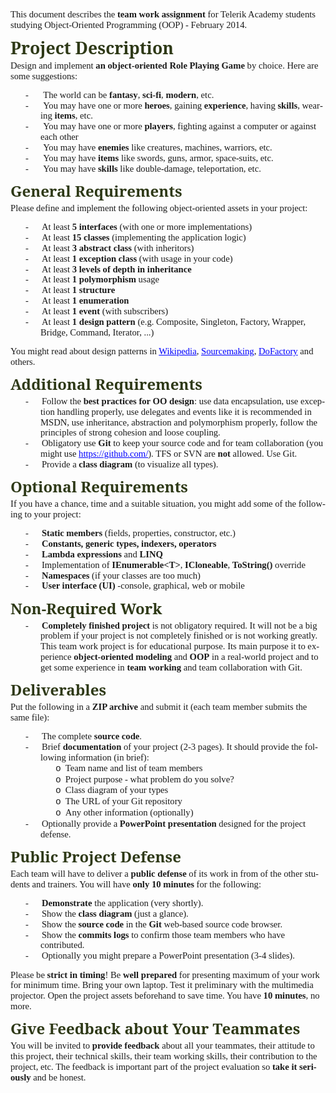 <head>
<meta http-equiv=Content-Type content="text/html; charset=windows-1251">
<meta name=ProgId content=Word.Document>
<meta name=Generator content="Microsoft Word 12">
<meta name=Originator content="Microsoft Word 12">
<link rel=File-List
href="OOP-Teamwork-Assignment-February-2014_files/filelist.xml">
<link rel=Edit-Time-Data
href="OOP-Teamwork-Assignment-February-2014_files/editdata.mso">
<!--[if !mso]>
<style>
v\:* {behavior:url(#default#VML);}
o\:* {behavior:url(#default#VML);}
w\:* {behavior:url(#default#VML);}
.shape {behavior:url(#default#VML);}
</style>
<![endif]-->
<title>OOP Team Work Project Assigment</title>
<!--[if gte mso 9]><xml>
 <o:DocumentProperties>
  <o:Author>Telerik Software Academy</o:Author>
  <o:Keywords>oop, object-oriented programming, object-oriented design, team work, project, assigment</o:Keywords>
  <o:Description>http://academy.telerik.com</o:Description>
  <o:LastAuthor>JR</o:LastAuthor>
  <o:Revision>2</o:Revision>
  <o:TotalTime>24</o:TotalTime>
  <o:LastPrinted>2013-01-16T08:38:00Z</o:LastPrinted>
  <o:Created>2014-02-05T09:56:00Z</o:Created>
  <o:LastSaved>2014-02-05T09:56:00Z</o:LastSaved>
  <o:Pages>2</o:Pages>
  <o:Words>650</o:Words>
  <o:Characters>3711</o:Characters>
  <o:Lines>30</o:Lines>
  <o:Paragraphs>8</o:Paragraphs>
  <o:CharactersWithSpaces>4353</o:CharactersWithSpaces>
  <o:Version>12.00</o:Version>
 </o:DocumentProperties>
 <o:OfficeDocumentSettings>
  <o:RelyOnVML/>
  <o:AllowPNG/>
 </o:OfficeDocumentSettings>
</xml><![endif]-->
<link rel=dataStoreItem
href="OOP-Teamwork-Assignment-February-2014_files/item0001.xml"
target="OOP-Teamwork-Assignment-February-2014_files/props0002.xml">
<link rel=themeData
href="OOP-Teamwork-Assignment-February-2014_files/themedata.thmx">
<link rel=colorSchemeMapping
href="OOP-Teamwork-Assignment-February-2014_files/colorschememapping.xml">
<!--[if gte mso 9]><xml>
 <w:WordDocument>
  <w:TrackMoves>false</w:TrackMoves>
  <w:TrackFormatting/>
  <w:HyphenationZone>21</w:HyphenationZone>
  <w:PunctuationKerning/>
  <w:ValidateAgainstSchemas/>
  <w:SaveIfXMLInvalid>false</w:SaveIfXMLInvalid>
  <w:IgnoreMixedContent>false</w:IgnoreMixedContent>
  <w:AlwaysShowPlaceholderText>false</w:AlwaysShowPlaceholderText>
  <w:DoNotPromoteQF/>
  <w:LidThemeOther>EN-US</w:LidThemeOther>
  <w:LidThemeAsian>X-NONE</w:LidThemeAsian>
  <w:LidThemeComplexScript>X-NONE</w:LidThemeComplexScript>
  <w:Compatibility>
   <w:BreakWrappedTables/>
   <w:SnapToGridInCell/>
   <w:WrapTextWithPunct/>
   <w:UseAsianBreakRules/>
   <w:DontGrowAutofit/>
   <w:SplitPgBreakAndParaMark/>
   <w:DontVertAlignCellWithSp/>
   <w:DontBreakConstrainedForcedTables/>
   <w:DontVertAlignInTxbx/>
   <w:Word11KerningPairs/>
   <w:CachedColBalance/>
  </w:Compatibility>
  <m:mathPr>
   <m:mathFont m:val="Cambria Math"/>
   <m:brkBin m:val="before"/>
   <m:brkBinSub m:val="&#45;-"/>
   <m:smallFrac m:val="off"/>
   <m:dispDef/>
   <m:lMargin m:val="0"/>
   <m:rMargin m:val="0"/>
   <m:defJc m:val="centerGroup"/>
   <m:wrapIndent m:val="1440"/>
   <m:intLim m:val="subSup"/>
   <m:naryLim m:val="undOvr"/>
  </m:mathPr></w:WordDocument>
</xml><![endif]--><!--[if gte mso 9]><xml>
 <w:LatentStyles DefLockedState="false" DefUnhideWhenUsed="true"
  DefSemiHidden="true" DefQFormat="false" DefPriority="99"
  LatentStyleCount="267">
  <w:LsdException Locked="false" Priority="0" SemiHidden="false"
   UnhideWhenUsed="false" QFormat="true" Name="Normal"/>
  <w:LsdException Locked="false" Priority="9" SemiHidden="false"
   UnhideWhenUsed="false" QFormat="true" Name="heading 1"/>
  <w:LsdException Locked="false" Priority="9" QFormat="true" Name="heading 2"/>
  <w:LsdException Locked="false" Priority="9" QFormat="true" Name="heading 3"/>
  <w:LsdException Locked="false" Priority="9" QFormat="true" Name="heading 4"/>
  <w:LsdException Locked="false" Priority="9" QFormat="true" Name="heading 5"/>
  <w:LsdException Locked="false" Priority="9" QFormat="true" Name="heading 6"/>
  <w:LsdException Locked="false" Priority="9" QFormat="true" Name="heading 7"/>
  <w:LsdException Locked="false" Priority="9" QFormat="true" Name="heading 8"/>
  <w:LsdException Locked="false" Priority="9" QFormat="true" Name="heading 9"/>
  <w:LsdException Locked="false" Priority="39" Name="toc 1"/>
  <w:LsdException Locked="false" Priority="39" Name="toc 2"/>
  <w:LsdException Locked="false" Priority="39" Name="toc 3"/>
  <w:LsdException Locked="false" Priority="39" Name="toc 4"/>
  <w:LsdException Locked="false" Priority="39" Name="toc 5"/>
  <w:LsdException Locked="false" Priority="39" Name="toc 6"/>
  <w:LsdException Locked="false" Priority="39" Name="toc 7"/>
  <w:LsdException Locked="false" Priority="39" Name="toc 8"/>
  <w:LsdException Locked="false" Priority="39" Name="toc 9"/>
  <w:LsdException Locked="false" Priority="35" QFormat="true" Name="caption"/>
  <w:LsdException Locked="false" Priority="10" SemiHidden="false"
   UnhideWhenUsed="false" Name="Title"/>
  <w:LsdException Locked="false" Priority="1" Name="Default Paragraph Font"/>
  <w:LsdException Locked="false" Priority="11" SemiHidden="false"
   UnhideWhenUsed="false" Name="Subtitle"/>
  <w:LsdException Locked="false" Priority="22" SemiHidden="false"
   UnhideWhenUsed="false" QFormat="true" Name="Strong"/>
  <w:LsdException Locked="false" Priority="20" SemiHidden="false"
   UnhideWhenUsed="false" Name="Emphasis"/>
  <w:LsdException Locked="false" Priority="59" SemiHidden="false"
   UnhideWhenUsed="false" Name="Table Grid"/>
  <w:LsdException Locked="false" UnhideWhenUsed="false" Name="Placeholder Text"/>
  <w:LsdException Locked="false" Priority="1" SemiHidden="false"
   UnhideWhenUsed="false" Name="No Spacing"/>
  <w:LsdException Locked="false" Priority="60" SemiHidden="false"
   UnhideWhenUsed="false" Name="Light Shading"/>
  <w:LsdException Locked="false" Priority="61" SemiHidden="false"
   UnhideWhenUsed="false" Name="Light List"/>
  <w:LsdException Locked="false" Priority="62" SemiHidden="false"
   UnhideWhenUsed="false" Name="Light Grid"/>
  <w:LsdException Locked="false" Priority="63" SemiHidden="false"
   UnhideWhenUsed="false" Name="Medium Shading 1"/>
  <w:LsdException Locked="false" Priority="64" SemiHidden="false"
   UnhideWhenUsed="false" Name="Medium Shading 2"/>
  <w:LsdException Locked="false" Priority="65" SemiHidden="false"
   UnhideWhenUsed="false" Name="Medium List 1"/>
  <w:LsdException Locked="false" Priority="66" SemiHidden="false"
   UnhideWhenUsed="false" Name="Medium List 2"/>
  <w:LsdException Locked="false" Priority="67" SemiHidden="false"
   UnhideWhenUsed="false" Name="Medium Grid 1"/>
  <w:LsdException Locked="false" Priority="68" SemiHidden="false"
   UnhideWhenUsed="false" Name="Medium Grid 2"/>
  <w:LsdException Locked="false" Priority="69" SemiHidden="false"
   UnhideWhenUsed="false" Name="Medium Grid 3"/>
  <w:LsdException Locked="false" Priority="70" SemiHidden="false"
   UnhideWhenUsed="false" Name="Dark List"/>
  <w:LsdException Locked="false" Priority="71" SemiHidden="false"
   UnhideWhenUsed="false" Name="Colorful Shading"/>
  <w:LsdException Locked="false" Priority="72" SemiHidden="false"
   UnhideWhenUsed="false" Name="Colorful List"/>
  <w:LsdException Locked="false" Priority="73" SemiHidden="false"
   UnhideWhenUsed="false" Name="Colorful Grid"/>
  <w:LsdException Locked="false" Priority="60" SemiHidden="false"
   UnhideWhenUsed="false" Name="Light Shading Accent 1"/>
  <w:LsdException Locked="false" Priority="61" SemiHidden="false"
   UnhideWhenUsed="false" Name="Light List Accent 1"/>
  <w:LsdException Locked="false" Priority="62" SemiHidden="false"
   UnhideWhenUsed="false" Name="Light Grid Accent 1"/>
  <w:LsdException Locked="false" Priority="63" SemiHidden="false"
   UnhideWhenUsed="false" Name="Medium Shading 1 Accent 1"/>
  <w:LsdException Locked="false" Priority="64" SemiHidden="false"
   UnhideWhenUsed="false" Name="Medium Shading 2 Accent 1"/>
  <w:LsdException Locked="false" Priority="65" SemiHidden="false"
   UnhideWhenUsed="false" Name="Medium List 1 Accent 1"/>
  <w:LsdException Locked="false" UnhideWhenUsed="false" Name="Revision"/>
  <w:LsdException Locked="false" Priority="34" SemiHidden="false"
   UnhideWhenUsed="false" QFormat="true" Name="List Paragraph"/>
  <w:LsdException Locked="false" Priority="29" SemiHidden="false"
   UnhideWhenUsed="false" Name="Quote"/>
  <w:LsdException Locked="false" Priority="30" SemiHidden="false"
   UnhideWhenUsed="false" Name="Intense Quote"/>
  <w:LsdException Locked="false" Priority="66" SemiHidden="false"
   UnhideWhenUsed="false" Name="Medium List 2 Accent 1"/>
  <w:LsdException Locked="false" Priority="67" SemiHidden="false"
   UnhideWhenUsed="false" Name="Medium Grid 1 Accent 1"/>
  <w:LsdException Locked="false" Priority="68" SemiHidden="false"
   UnhideWhenUsed="false" Name="Medium Grid 2 Accent 1"/>
  <w:LsdException Locked="false" Priority="69" SemiHidden="false"
   UnhideWhenUsed="false" Name="Medium Grid 3 Accent 1"/>
  <w:LsdException Locked="false" Priority="70" SemiHidden="false"
   UnhideWhenUsed="false" Name="Dark List Accent 1"/>
  <w:LsdException Locked="false" Priority="71" SemiHidden="false"
   UnhideWhenUsed="false" Name="Colorful Shading Accent 1"/>
  <w:LsdException Locked="false" Priority="72" SemiHidden="false"
   UnhideWhenUsed="false" Name="Colorful List Accent 1"/>
  <w:LsdException Locked="false" Priority="73" SemiHidden="false"
   UnhideWhenUsed="false" Name="Colorful Grid Accent 1"/>
  <w:LsdException Locked="false" Priority="60" SemiHidden="false"
   UnhideWhenUsed="false" Name="Light Shading Accent 2"/>
  <w:LsdException Locked="false" Priority="61" SemiHidden="false"
   UnhideWhenUsed="false" Name="Light List Accent 2"/>
  <w:LsdException Locked="false" Priority="62" SemiHidden="false"
   UnhideWhenUsed="false" Name="Light Grid Accent 2"/>
  <w:LsdException Locked="false" Priority="63" SemiHidden="false"
   UnhideWhenUsed="false" Name="Medium Shading 1 Accent 2"/>
  <w:LsdException Locked="false" Priority="64" SemiHidden="false"
   UnhideWhenUsed="false" Name="Medium Shading 2 Accent 2"/>
  <w:LsdException Locked="false" Priority="65" SemiHidden="false"
   UnhideWhenUsed="false" Name="Medium List 1 Accent 2"/>
  <w:LsdException Locked="false" Priority="66" SemiHidden="false"
   UnhideWhenUsed="false" Name="Medium List 2 Accent 2"/>
  <w:LsdException Locked="false" Priority="67" SemiHidden="false"
   UnhideWhenUsed="false" Name="Medium Grid 1 Accent 2"/>
  <w:LsdException Locked="false" Priority="68" SemiHidden="false"
   UnhideWhenUsed="false" Name="Medium Grid 2 Accent 2"/>
  <w:LsdException Locked="false" Priority="69" SemiHidden="false"
   UnhideWhenUsed="false" Name="Medium Grid 3 Accent 2"/>
  <w:LsdException Locked="false" Priority="70" SemiHidden="false"
   UnhideWhenUsed="false" Name="Dark List Accent 2"/>
  <w:LsdException Locked="false" Priority="71" SemiHidden="false"
   UnhideWhenUsed="false" Name="Colorful Shading Accent 2"/>
  <w:LsdException Locked="false" Priority="72" SemiHidden="false"
   UnhideWhenUsed="false" Name="Colorful List Accent 2"/>
  <w:LsdException Locked="false" Priority="73" SemiHidden="false"
   UnhideWhenUsed="false" Name="Colorful Grid Accent 2"/>
  <w:LsdException Locked="false" Priority="60" SemiHidden="false"
   UnhideWhenUsed="false" Name="Light Shading Accent 3"/>
  <w:LsdException Locked="false" Priority="61" SemiHidden="false"
   UnhideWhenUsed="false" Name="Light List Accent 3"/>
  <w:LsdException Locked="false" Priority="62" SemiHidden="false"
   UnhideWhenUsed="false" Name="Light Grid Accent 3"/>
  <w:LsdException Locked="false" Priority="63" SemiHidden="false"
   UnhideWhenUsed="false" Name="Medium Shading 1 Accent 3"/>
  <w:LsdException Locked="false" Priority="64" SemiHidden="false"
   UnhideWhenUsed="false" Name="Medium Shading 2 Accent 3"/>
  <w:LsdException Locked="false" Priority="65" SemiHidden="false"
   UnhideWhenUsed="false" Name="Medium List 1 Accent 3"/>
  <w:LsdException Locked="false" Priority="66" SemiHidden="false"
   UnhideWhenUsed="false" Name="Medium List 2 Accent 3"/>
  <w:LsdException Locked="false" Priority="67" SemiHidden="false"
   UnhideWhenUsed="false" Name="Medium Grid 1 Accent 3"/>
  <w:LsdException Locked="false" Priority="68" SemiHidden="false"
   UnhideWhenUsed="false" Name="Medium Grid 2 Accent 3"/>
  <w:LsdException Locked="false" Priority="69" SemiHidden="false"
   UnhideWhenUsed="false" Name="Medium Grid 3 Accent 3"/>
  <w:LsdException Locked="false" Priority="70" SemiHidden="false"
   UnhideWhenUsed="false" Name="Dark List Accent 3"/>
  <w:LsdException Locked="false" Priority="71" SemiHidden="false"
   UnhideWhenUsed="false" Name="Colorful Shading Accent 3"/>
  <w:LsdException Locked="false" Priority="72" SemiHidden="false"
   UnhideWhenUsed="false" Name="Colorful List Accent 3"/>
  <w:LsdException Locked="false" Priority="73" SemiHidden="false"
   UnhideWhenUsed="false" Name="Colorful Grid Accent 3"/>
  <w:LsdException Locked="false" Priority="60" SemiHidden="false"
   UnhideWhenUsed="false" Name="Light Shading Accent 4"/>
  <w:LsdException Locked="false" Priority="61" SemiHidden="false"
   UnhideWhenUsed="false" Name="Light List Accent 4"/>
  <w:LsdException Locked="false" Priority="62" SemiHidden="false"
   UnhideWhenUsed="false" Name="Light Grid Accent 4"/>
  <w:LsdException Locked="false" Priority="63" SemiHidden="false"
   UnhideWhenUsed="false" Name="Medium Shading 1 Accent 4"/>
  <w:LsdException Locked="false" Priority="64" SemiHidden="false"
   UnhideWhenUsed="false" Name="Medium Shading 2 Accent 4"/>
  <w:LsdException Locked="false" Priority="65" SemiHidden="false"
   UnhideWhenUsed="false" Name="Medium List 1 Accent 4"/>
  <w:LsdException Locked="false" Priority="66" SemiHidden="false"
   UnhideWhenUsed="false" Name="Medium List 2 Accent 4"/>
  <w:LsdException Locked="false" Priority="67" SemiHidden="false"
   UnhideWhenUsed="false" Name="Medium Grid 1 Accent 4"/>
  <w:LsdException Locked="false" Priority="68" SemiHidden="false"
   UnhideWhenUsed="false" Name="Medium Grid 2 Accent 4"/>
  <w:LsdException Locked="false" Priority="69" SemiHidden="false"
   UnhideWhenUsed="false" Name="Medium Grid 3 Accent 4"/>
  <w:LsdException Locked="false" Priority="70" SemiHidden="false"
   UnhideWhenUsed="false" Name="Dark List Accent 4"/>
  <w:LsdException Locked="false" Priority="71" SemiHidden="false"
   UnhideWhenUsed="false" Name="Colorful Shading Accent 4"/>
  <w:LsdException Locked="false" Priority="72" SemiHidden="false"
   UnhideWhenUsed="false" Name="Colorful List Accent 4"/>
  <w:LsdException Locked="false" Priority="73" SemiHidden="false"
   UnhideWhenUsed="false" Name="Colorful Grid Accent 4"/>
  <w:LsdException Locked="false" Priority="60" SemiHidden="false"
   UnhideWhenUsed="false" Name="Light Shading Accent 5"/>
  <w:LsdException Locked="false" Priority="61" SemiHidden="false"
   UnhideWhenUsed="false" Name="Light List Accent 5"/>
  <w:LsdException Locked="false" Priority="62" SemiHidden="false"
   UnhideWhenUsed="false" Name="Light Grid Accent 5"/>
  <w:LsdException Locked="false" Priority="63" SemiHidden="false"
   UnhideWhenUsed="false" Name="Medium Shading 1 Accent 5"/>
  <w:LsdException Locked="false" Priority="64" SemiHidden="false"
   UnhideWhenUsed="false" Name="Medium Shading 2 Accent 5"/>
  <w:LsdException Locked="false" Priority="65" SemiHidden="false"
   UnhideWhenUsed="false" Name="Medium List 1 Accent 5"/>
  <w:LsdException Locked="false" Priority="66" SemiHidden="false"
   UnhideWhenUsed="false" Name="Medium List 2 Accent 5"/>
  <w:LsdException Locked="false" Priority="67" SemiHidden="false"
   UnhideWhenUsed="false" Name="Medium Grid 1 Accent 5"/>
  <w:LsdException Locked="false" Priority="68" SemiHidden="false"
   UnhideWhenUsed="false" Name="Medium Grid 2 Accent 5"/>
  <w:LsdException Locked="false" Priority="69" SemiHidden="false"
   UnhideWhenUsed="false" Name="Medium Grid 3 Accent 5"/>
  <w:LsdException Locked="false" Priority="70" SemiHidden="false"
   UnhideWhenUsed="false" Name="Dark List Accent 5"/>
  <w:LsdException Locked="false" Priority="71" SemiHidden="false"
   UnhideWhenUsed="false" Name="Colorful Shading Accent 5"/>
  <w:LsdException Locked="false" Priority="72" SemiHidden="false"
   UnhideWhenUsed="false" Name="Colorful List Accent 5"/>
  <w:LsdException Locked="false" Priority="73" SemiHidden="false"
   UnhideWhenUsed="false" Name="Colorful Grid Accent 5"/>
  <w:LsdException Locked="false" Priority="60" SemiHidden="false"
   UnhideWhenUsed="false" Name="Light Shading Accent 6"/>
  <w:LsdException Locked="false" Priority="61" SemiHidden="false"
   UnhideWhenUsed="false" Name="Light List Accent 6"/>
  <w:LsdException Locked="false" Priority="62" SemiHidden="false"
   UnhideWhenUsed="false" Name="Light Grid Accent 6"/>
  <w:LsdException Locked="false" Priority="63" SemiHidden="false"
   UnhideWhenUsed="false" Name="Medium Shading 1 Accent 6"/>
  <w:LsdException Locked="false" Priority="64" SemiHidden="false"
   UnhideWhenUsed="false" Name="Medium Shading 2 Accent 6"/>
  <w:LsdException Locked="false" Priority="65" SemiHidden="false"
   UnhideWhenUsed="false" Name="Medium List 1 Accent 6"/>
  <w:LsdException Locked="false" Priority="66" SemiHidden="false"
   UnhideWhenUsed="false" Name="Medium List 2 Accent 6"/>
  <w:LsdException Locked="false" Priority="67" SemiHidden="false"
   UnhideWhenUsed="false" Name="Medium Grid 1 Accent 6"/>
  <w:LsdException Locked="false" Priority="68" SemiHidden="false"
   UnhideWhenUsed="false" Name="Medium Grid 2 Accent 6"/>
  <w:LsdException Locked="false" Priority="69" SemiHidden="false"
   UnhideWhenUsed="false" Name="Medium Grid 3 Accent 6"/>
  <w:LsdException Locked="false" Priority="70" SemiHidden="false"
   UnhideWhenUsed="false" Name="Dark List Accent 6"/>
  <w:LsdException Locked="false" Priority="71" SemiHidden="false"
   UnhideWhenUsed="false" Name="Colorful Shading Accent 6"/>
  <w:LsdException Locked="false" Priority="72" SemiHidden="false"
   UnhideWhenUsed="false" Name="Colorful List Accent 6"/>
  <w:LsdException Locked="false" Priority="73" SemiHidden="false"
   UnhideWhenUsed="false" Name="Colorful Grid Accent 6"/>
  <w:LsdException Locked="false" Priority="19" SemiHidden="false"
   UnhideWhenUsed="false" Name="Subtle Emphasis"/>
  <w:LsdException Locked="false" Priority="21" SemiHidden="false"
   UnhideWhenUsed="false" Name="Intense Emphasis"/>
  <w:LsdException Locked="false" Priority="31" SemiHidden="false"
   UnhideWhenUsed="false" Name="Subtle Reference"/>
  <w:LsdException Locked="false" Priority="32" SemiHidden="false"
   UnhideWhenUsed="false" Name="Intense Reference"/>
  <w:LsdException Locked="false" Priority="33" SemiHidden="false"
   UnhideWhenUsed="false" Name="Book Title"/>
  <w:LsdException Locked="false" Priority="37" Name="Bibliography"/>
  <w:LsdException Locked="false" Priority="39" QFormat="true" Name="TOC Heading"/>
 </w:LatentStyles>
</xml><![endif]-->
<style>
<!--
 /* Font Definitions */
 @font-face
	{font-family:Wingdings;
	panose-1:5 0 0 0 0 0 0 0 0 0;
	mso-font-charset:2;
	mso-generic-font-family:auto;
	mso-font-pitch:variable;
	mso-font-signature:0 268435456 0 0 -2147483648 0;}
@font-face
	{font-family:SimSun;
	panose-1:2 1 6 0 3 1 1 1 1 1;
	mso-font-alt:\5B8B\4F53;
	mso-font-charset:134;
	mso-generic-font-family:auto;
	mso-font-pitch:variable;
	mso-font-signature:3 680460288 22 0 262145 0;}
@font-face
	{font-family:"Cambria Math";
	panose-1:2 4 5 3 5 4 6 3 2 4;
	mso-font-charset:204;
	mso-generic-font-family:roman;
	mso-font-pitch:variable;
	mso-font-signature:-536870145 1107305727 0 0 415 0;}
@font-face
	{font-family:Cambria;
	panose-1:2 4 5 3 5 4 6 3 2 4;
	mso-font-charset:204;
	mso-generic-font-family:roman;
	mso-font-pitch:variable;
	mso-font-signature:-536870145 1073743103 0 0 415 0;}
@font-face
	{font-family:Calibri;
	panose-1:2 15 5 2 2 2 4 3 2 4;
	mso-font-charset:204;
	mso-generic-font-family:swiss;
	mso-font-pitch:variable;
	mso-font-signature:-520092929 1073786111 9 0 415 0;}
@font-face
	{font-family:Tahoma;
	panose-1:2 11 6 4 3 5 4 4 2 4;
	mso-font-charset:204;
	mso-generic-font-family:swiss;
	mso-font-pitch:variable;
	mso-font-signature:-520081665 -1073717157 41 0 66047 0;}
@font-face
	{font-family:"Segoe UI Semibold";
	panose-1:2 11 7 2 4 2 4 2 2 3;
	mso-font-charset:204;
	mso-generic-font-family:swiss;
	mso-font-pitch:variable;
	mso-font-signature:-536870145 1073783931 1 0 415 0;}
@font-face
	{font-family:"Segoe UI";
	panose-1:2 11 5 2 4 2 4 2 2 3;
	mso-font-charset:204;
	mso-generic-font-family:swiss;
	mso-font-pitch:variable;
	mso-font-signature:-520084737 -1073683329 41 0 479 0;}
@font-face
	{font-family:"Segoe WP Semibold";
	mso-font-alt:"Segoe UI Semibold";
	mso-font-charset:0;
	mso-generic-font-family:swiss;
	mso-font-pitch:variable;
	mso-font-signature:1 268435707 0 0 159 0;}
@font-face
	{font-family:"\@SimSun";
	panose-1:2 1 6 0 3 1 1 1 1 1;
	mso-font-charset:134;
	mso-generic-font-family:auto;
	mso-font-pitch:variable;
	mso-font-signature:3 680460288 22 0 262145 0;}
 /* Style Definitions */
 p.MsoNormal, li.MsoNormal, div.MsoNormal
	{mso-style-unhide:no;
	mso-style-qformat:yes;
	mso-style-parent:"";
	margin-top:0in;
	margin-right:0in;
	margin-bottom:10.0pt;
	margin-left:0in;
	line-height:115%;
	mso-pagination:widow-orphan;
	font-size:11.0pt;
	font-family:"Calibri","sans-serif";
	mso-ascii-font-family:Calibri;
	mso-ascii-theme-font:minor-latin;
	mso-fareast-font-family:Calibri;
	mso-fareast-theme-font:minor-latin;
	mso-hansi-font-family:Calibri;
	mso-hansi-theme-font:minor-latin;
	mso-bidi-font-family:"Times New Roman";
	mso-bidi-theme-font:minor-bidi;
	mso-ansi-language:BG;}
h1
	{mso-style-priority:9;
	mso-style-unhide:no;
	mso-style-qformat:yes;
	mso-style-link:"Heading 1 Char";
	mso-style-next:Normal;
	margin-top:6.0pt;
	margin-right:0in;
	margin-bottom:3.0pt;
	margin-left:0in;
	line-height:115%;
	mso-pagination:widow-orphan lines-together;
	page-break-after:avoid;
	mso-outline-level:1;
	font-size:20.0pt;
	mso-bidi-font-size:16.0pt;
	font-family:"Cambria","serif";
	mso-ascii-font-family:Cambria;
	mso-ascii-theme-font:major-latin;
	mso-fareast-font-family:SimSun;
	mso-fareast-theme-font:major-fareast;
	mso-hansi-font-family:Cambria;
	mso-hansi-theme-font:major-latin;
	mso-bidi-font-family:"Times New Roman";
	mso-bidi-theme-font:major-bidi;
	color:#2E3917;
	mso-font-kerning:0pt;
	mso-ansi-language:BG;
	font-weight:bold;
	mso-bidi-font-weight:normal;}
h2
	{mso-style-priority:9;
	mso-style-unhide:no;
	mso-style-qformat:yes;
	mso-style-link:"Heading 2 Char";
	mso-style-next:Normal;
	margin-top:6.0pt;
	margin-right:0in;
	margin-bottom:4.0pt;
	margin-left:0in;
	line-height:115%;
	mso-pagination:widow-orphan lines-together;
	page-break-after:avoid;
	mso-outline-level:2;
	font-size:18.0pt;
	font-family:"Cambria","serif";
	mso-ascii-font-family:Cambria;
	mso-ascii-theme-font:major-latin;
	mso-fareast-font-family:SimSun;
	mso-fareast-theme-font:major-fareast;
	mso-hansi-font-family:Cambria;
	mso-hansi-theme-font:major-latin;
	mso-bidi-font-family:"Times New Roman";
	mso-bidi-theme-font:major-bidi;
	color:#2E3917;
	mso-ansi-language:BG;
	font-weight:bold;
	mso-bidi-font-weight:normal;}
h3
	{mso-style-priority:9;
	mso-style-qformat:yes;
	mso-style-link:"Heading 3 Char";
	mso-style-next:Normal;
	margin-top:6.0pt;
	margin-right:0in;
	margin-bottom:4.0pt;
	margin-left:0in;
	line-height:115%;
	mso-pagination:widow-orphan lines-together;
	page-break-after:avoid;
	mso-outline-level:3;
	font-size:16.0pt;
	font-family:"Cambria","serif";
	mso-ascii-font-family:Cambria;
	mso-ascii-theme-font:major-latin;
	mso-fareast-font-family:SimSun;
	mso-fareast-theme-font:major-fareast;
	mso-hansi-font-family:Cambria;
	mso-hansi-theme-font:major-latin;
	mso-bidi-font-family:"Times New Roman";
	mso-bidi-theme-font:major-bidi;
	color:#2E3917;
	mso-ansi-language:BG;
	font-weight:bold;
	mso-bidi-font-weight:normal;}
h4
	{mso-style-priority:9;
	mso-style-qformat:yes;
	mso-style-link:"Heading 4 Char";
	mso-style-next:Normal;
	margin-top:4.0pt;
	margin-right:0in;
	margin-bottom:4.0pt;
	margin-left:0in;
	line-height:115%;
	mso-pagination:widow-orphan lines-together;
	page-break-after:avoid;
	mso-outline-level:4;
	font-size:14.0pt;
	mso-bidi-font-size:11.0pt;
	font-family:"Cambria","serif";
	mso-ascii-font-family:Cambria;
	mso-ascii-theme-font:major-latin;
	mso-fareast-font-family:SimSun;
	mso-fareast-theme-font:major-fareast;
	mso-hansi-font-family:Cambria;
	mso-hansi-theme-font:major-latin;
	mso-bidi-font-family:"Times New Roman";
	mso-bidi-theme-font:major-bidi;
	color:#2E3917;
	mso-ansi-language:BG;
	font-weight:normal;
	mso-bidi-font-style:italic;}
p.MsoHeader, li.MsoHeader, div.MsoHeader
	{mso-style-priority:99;
	mso-style-link:"Header Char";
	margin:0in;
	margin-bottom:.0001pt;
	mso-pagination:widow-orphan;
	tab-stops:center 3.25in right 6.5in;
	font-size:11.0pt;
	font-family:"Calibri","sans-serif";
	mso-ascii-font-family:Calibri;
	mso-ascii-theme-font:minor-latin;
	mso-fareast-font-family:Calibri;
	mso-fareast-theme-font:minor-latin;
	mso-hansi-font-family:Calibri;
	mso-hansi-theme-font:minor-latin;
	mso-bidi-font-family:"Times New Roman";
	mso-bidi-theme-font:minor-bidi;
	mso-ansi-language:BG;}
p.MsoFooter, li.MsoFooter, div.MsoFooter
	{mso-style-priority:99;
	mso-style-link:"Footer Char";
	margin:0in;
	margin-bottom:.0001pt;
	mso-pagination:widow-orphan;
	tab-stops:center 3.25in right 6.5in;
	font-size:11.0pt;
	font-family:"Calibri","sans-serif";
	mso-ascii-font-family:Calibri;
	mso-ascii-theme-font:minor-latin;
	mso-fareast-font-family:Calibri;
	mso-fareast-theme-font:minor-latin;
	mso-hansi-font-family:Calibri;
	mso-hansi-theme-font:minor-latin;
	mso-bidi-font-family:"Times New Roman";
	mso-bidi-theme-font:minor-bidi;
	mso-ansi-language:BG;}
a:link, span.MsoHyperlink
	{mso-style-priority:99;
	color:blue;
	mso-themecolor:hyperlink;
	text-decoration:underline;
	text-underline:single;}
a:visited, span.MsoHyperlinkFollowed
	{mso-style-noshow:yes;
	mso-style-priority:99;
	color:purple;
	mso-themecolor:followedhyperlink;
	text-decoration:underline;
	text-underline:single;}
p
	{mso-style-noshow:yes;
	mso-style-priority:99;
	mso-margin-top-alt:auto;
	margin-right:0in;
	mso-margin-bottom-alt:auto;
	margin-left:0in;
	mso-pagination:widow-orphan;
	font-size:12.0pt;
	font-family:"Times New Roman","serif";
	mso-fareast-font-family:"Times New Roman";
	mso-ansi-language:BG;}
p.MsoAcetate, li.MsoAcetate, div.MsoAcetate
	{mso-style-noshow:yes;
	mso-style-priority:99;
	mso-style-link:"Balloon Text Char";
	margin:0in;
	margin-bottom:.0001pt;
	mso-pagination:widow-orphan;
	font-size:8.0pt;
	font-family:"Tahoma","sans-serif";
	mso-fareast-font-family:Calibri;
	mso-fareast-theme-font:minor-latin;
	mso-ansi-language:BG;}
p.MsoListParagraph, li.MsoListParagraph, div.MsoListParagraph
	{mso-style-priority:34;
	mso-style-unhide:no;
	mso-style-qformat:yes;
	margin-top:0in;
	margin-right:0in;
	margin-bottom:10.0pt;
	margin-left:.5in;
	mso-add-space:auto;
	line-height:115%;
	mso-pagination:widow-orphan;
	font-size:11.0pt;
	font-family:"Calibri","sans-serif";
	mso-ascii-font-family:Calibri;
	mso-ascii-theme-font:minor-latin;
	mso-fareast-font-family:Calibri;
	mso-fareast-theme-font:minor-latin;
	mso-hansi-font-family:Calibri;
	mso-hansi-theme-font:minor-latin;
	mso-bidi-font-family:"Times New Roman";
	mso-bidi-theme-font:minor-bidi;
	mso-ansi-language:BG;}
p.MsoListParagraphCxSpFirst, li.MsoListParagraphCxSpFirst, div.MsoListParagraphCxSpFirst
	{mso-style-priority:34;
	mso-style-unhide:no;
	mso-style-qformat:yes;
	mso-style-type:export-only;
	margin-top:0in;
	margin-right:0in;
	margin-bottom:0in;
	margin-left:.5in;
	margin-bottom:.0001pt;
	mso-add-space:auto;
	line-height:115%;
	mso-pagination:widow-orphan;
	font-size:11.0pt;
	font-family:"Calibri","sans-serif";
	mso-ascii-font-family:Calibri;
	mso-ascii-theme-font:minor-latin;
	mso-fareast-font-family:Calibri;
	mso-fareast-theme-font:minor-latin;
	mso-hansi-font-family:Calibri;
	mso-hansi-theme-font:minor-latin;
	mso-bidi-font-family:"Times New Roman";
	mso-bidi-theme-font:minor-bidi;
	mso-ansi-language:BG;}
p.MsoListParagraphCxSpMiddle, li.MsoListParagraphCxSpMiddle, div.MsoListParagraphCxSpMiddle
	{mso-style-priority:34;
	mso-style-unhide:no;
	mso-style-qformat:yes;
	mso-style-type:export-only;
	margin-top:0in;
	margin-right:0in;
	margin-bottom:0in;
	margin-left:.5in;
	margin-bottom:.0001pt;
	mso-add-space:auto;
	line-height:115%;
	mso-pagination:widow-orphan;
	font-size:11.0pt;
	font-family:"Calibri","sans-serif";
	mso-ascii-font-family:Calibri;
	mso-ascii-theme-font:minor-latin;
	mso-fareast-font-family:Calibri;
	mso-fareast-theme-font:minor-latin;
	mso-hansi-font-family:Calibri;
	mso-hansi-theme-font:minor-latin;
	mso-bidi-font-family:"Times New Roman";
	mso-bidi-theme-font:minor-bidi;
	mso-ansi-language:BG;}
p.MsoListParagraphCxSpLast, li.MsoListParagraphCxSpLast, div.MsoListParagraphCxSpLast
	{mso-style-priority:34;
	mso-style-unhide:no;
	mso-style-qformat:yes;
	mso-style-type:export-only;
	margin-top:0in;
	margin-right:0in;
	margin-bottom:10.0pt;
	margin-left:.5in;
	mso-add-space:auto;
	line-height:115%;
	mso-pagination:widow-orphan;
	font-size:11.0pt;
	font-family:"Calibri","sans-serif";
	mso-ascii-font-family:Calibri;
	mso-ascii-theme-font:minor-latin;
	mso-fareast-font-family:Calibri;
	mso-fareast-theme-font:minor-latin;
	mso-hansi-font-family:Calibri;
	mso-hansi-theme-font:minor-latin;
	mso-bidi-font-family:"Times New Roman";
	mso-bidi-theme-font:minor-bidi;
	mso-ansi-language:BG;}
span.HeaderChar
	{mso-style-name:"Header Char";
	mso-style-priority:99;
	mso-style-unhide:no;
	mso-style-locked:yes;
	mso-style-link:Header;}
span.FooterChar
	{mso-style-name:"Footer Char";
	mso-style-priority:99;
	mso-style-unhide:no;
	mso-style-locked:yes;
	mso-style-link:Footer;}
span.BalloonTextChar
	{mso-style-name:"Balloon Text Char";
	mso-style-noshow:yes;
	mso-style-priority:99;
	mso-style-unhide:no;
	mso-style-locked:yes;
	mso-style-link:"Balloon Text";
	mso-ansi-font-size:8.0pt;
	mso-bidi-font-size:8.0pt;
	font-family:"Tahoma","sans-serif";
	mso-ascii-font-family:Tahoma;
	mso-hansi-font-family:Tahoma;
	mso-bidi-font-family:Tahoma;}
span.Heading1Char
	{mso-style-name:"Heading 1 Char";
	mso-style-priority:9;
	mso-style-unhide:no;
	mso-style-locked:yes;
	mso-style-link:"Heading 1";
	mso-ansi-font-size:20.0pt;
	mso-bidi-font-size:16.0pt;
	font-family:"Cambria","serif";
	mso-ascii-font-family:Cambria;
	mso-ascii-theme-font:major-latin;
	mso-fareast-font-family:SimSun;
	mso-fareast-theme-font:major-fareast;
	mso-hansi-font-family:Cambria;
	mso-hansi-theme-font:major-latin;
	mso-bidi-font-family:"Times New Roman";
	mso-bidi-theme-font:major-bidi;
	color:#2E3917;
	mso-ansi-language:BG;
	font-weight:bold;
	mso-bidi-font-weight:normal;}
span.Heading2Char
	{mso-style-name:"Heading 2 Char";
	mso-style-priority:9;
	mso-style-unhide:no;
	mso-style-locked:yes;
	mso-style-link:"Heading 2";
	mso-ansi-font-size:18.0pt;
	mso-bidi-font-size:18.0pt;
	font-family:"Cambria","serif";
	mso-ascii-font-family:Cambria;
	mso-ascii-theme-font:major-latin;
	mso-fareast-font-family:SimSun;
	mso-fareast-theme-font:major-fareast;
	mso-hansi-font-family:Cambria;
	mso-hansi-theme-font:major-latin;
	mso-bidi-font-family:"Times New Roman";
	mso-bidi-theme-font:major-bidi;
	color:#2E3917;
	mso-ansi-language:BG;
	font-weight:bold;
	mso-bidi-font-weight:normal;}
span.Heading3Char
	{mso-style-name:"Heading 3 Char";
	mso-style-priority:9;
	mso-style-unhide:no;
	mso-style-locked:yes;
	mso-style-link:"Heading 3";
	mso-ansi-font-size:16.0pt;
	mso-bidi-font-size:16.0pt;
	font-family:"Cambria","serif";
	mso-ascii-font-family:Cambria;
	mso-ascii-theme-font:major-latin;
	mso-fareast-font-family:SimSun;
	mso-fareast-theme-font:major-fareast;
	mso-hansi-font-family:Cambria;
	mso-hansi-theme-font:major-latin;
	mso-bidi-font-family:"Times New Roman";
	mso-bidi-theme-font:major-bidi;
	color:#2E3917;
	mso-ansi-language:BG;
	font-weight:bold;
	mso-bidi-font-weight:normal;}
span.Heading4Char
	{mso-style-name:"Heading 4 Char";
	mso-style-priority:9;
	mso-style-unhide:no;
	mso-style-locked:yes;
	mso-style-link:"Heading 4";
	mso-ansi-font-size:14.0pt;
	font-family:"Cambria","serif";
	mso-ascii-font-family:Cambria;
	mso-ascii-theme-font:major-latin;
	mso-fareast-font-family:SimSun;
	mso-fareast-theme-font:major-fareast;
	mso-hansi-font-family:Cambria;
	mso-hansi-theme-font:major-latin;
	mso-bidi-font-family:"Times New Roman";
	mso-bidi-theme-font:major-bidi;
	color:#2E3917;
	mso-ansi-language:BG;
	mso-bidi-font-style:italic;}
.MsoChpDefault
	{mso-style-type:export-only;
	mso-default-props:yes;
	mso-ascii-font-family:Calibri;
	mso-ascii-theme-font:minor-latin;
	mso-fareast-font-family:Calibri;
	mso-fareast-theme-font:minor-latin;
	mso-hansi-font-family:Calibri;
	mso-hansi-theme-font:minor-latin;
	mso-bidi-font-family:"Times New Roman";
	mso-bidi-theme-font:minor-bidi;}
.MsoPapDefault
	{mso-style-type:export-only;
	margin-bottom:10.0pt;
	line-height:115%;}
 /* Page Definitions */
 @page
	{mso-footnote-separator:url("OOP-Teamwork-Assignment-February-2014_files/header.htm") fs;
	mso-footnote-continuation-separator:url("OOP-Teamwork-Assignment-February-2014_files/header.htm") fcs;
	mso-endnote-separator:url("OOP-Teamwork-Assignment-February-2014_files/header.htm") es;
	mso-endnote-continuation-separator:url("OOP-Teamwork-Assignment-February-2014_files/header.htm") ecs;}
@page WordSection1
	{size:595.45pt 841.7pt;
	margin:14.2pt 42.55pt 45.35pt 42.55pt;
	mso-header-margin:62.35pt;
	mso-footer-margin:18.45pt;
	mso-header:url("OOP-Teamwork-Assignment-February-2014_files/header.htm") h1;
	mso-footer:url("OOP-Teamwork-Assignment-February-2014_files/header.htm") f1;
	mso-paper-source:0;}
div.WordSection1
	{page:WordSection1;}
 /* List Definitions */
 @list l0
	{mso-list-id:82184480;
	mso-list-type:hybrid;
	mso-list-template-ids:-1649346974 67698689 67698691 67698693 67698689 67698691 67698693 67698689 67698691 67698693;}
@list l0:level1
	{mso-level-number-format:bullet;
	mso-level-text:\F0B7;
	mso-level-tab-stop:none;
	mso-level-number-position:left;
	text-indent:-.25in;
	font-family:Symbol;}
@list l1
	{mso-list-id:583876500;
	mso-list-type:hybrid;
	mso-list-template-ids:-1606091270 67698703 67698713 67698715 67698703 67698713 67698715 67698703 67698713 67698715;}
@list l1:level1
	{mso-level-tab-stop:none;
	mso-level-number-position:left;
	text-indent:-.25in;}
@list l2
	{mso-list-id:1426531950;
	mso-list-type:hybrid;
	mso-list-template-ids:575811130 67698689 67698691 67698693 67698689 67698691 67698693 67698689 67698691 67698693;}
@list l2:level1
	{mso-level-number-format:bullet;
	mso-level-text:\F0B7;
	mso-level-tab-stop:none;
	mso-level-number-position:left;
	text-indent:-.25in;
	font-family:Symbol;}
@list l2:level2
	{mso-level-number-format:bullet;
	mso-level-text:o;
	mso-level-tab-stop:none;
	mso-level-number-position:left;
	text-indent:-.25in;
	font-family:"Courier New";}
@list l3
	{mso-list-id:1436092471;
	mso-list-type:hybrid;
	mso-list-template-ids:-1778232072 67698689 67698691 67698693 67698689 67698691 67698693 67698689 67698691 67698693;}
@list l3:level1
	{mso-level-number-format:bullet;
	mso-level-text:\F0B7;
	mso-level-tab-stop:none;
	mso-level-number-position:left;
	text-indent:-.25in;
	font-family:Symbol;}
@list l4
	{mso-list-id:1603957087;
	mso-list-type:hybrid;
	mso-list-template-ids:1260806924 -807379264 67698691 67698693 67698689 67698691 67698693 67698689 67698691 67698693;}
@list l4:level1
	{mso-level-start-at:25;
	mso-level-number-format:bullet;
	mso-level-text:-;
	mso-level-tab-stop:none;
	mso-level-number-position:left;
	text-indent:-.25in;
	font-family:"Calibri","sans-serif";
	mso-fareast-font-family:Calibri;
	mso-fareast-theme-font:minor-latin;
	mso-bidi-font-family:"Times New Roman";
	mso-bidi-theme-font:minor-bidi;}
@list l5
	{mso-list-id:2046907828;
	mso-list-type:hybrid;
	mso-list-template-ids:1478121434 67698689 67698691 67698693 67698689 67698691 67698693 67698689 67698691 67698693;}
@list l5:level1
	{mso-level-number-format:bullet;
	mso-level-text:\F0B7;
	mso-level-tab-stop:none;
	mso-level-number-position:left;
	text-indent:-.25in;
	font-family:Symbol;}
ol
	{margin-bottom:0in;}
ul
	{margin-bottom:0in;}
-->
</style>
<!--[if gte mso 10]>
<style>
 /* Style Definitions */
 table.MsoNormalTable
	{mso-style-name:"Table Normal";
	mso-tstyle-rowband-size:0;
	mso-tstyle-colband-size:0;
	mso-style-noshow:yes;
	mso-style-priority:99;
	mso-style-qformat:yes;
	mso-style-parent:"";
	mso-padding-alt:0in 5.4pt 0in 5.4pt;
	mso-para-margin-top:0in;
	mso-para-margin-right:0in;
	mso-para-margin-bottom:10.0pt;
	mso-para-margin-left:0in;
	line-height:115%;
	mso-pagination:widow-orphan;
	font-size:11.0pt;
	font-family:"Calibri","sans-serif";
	mso-ascii-font-family:Calibri;
	mso-ascii-theme-font:minor-latin;
	mso-hansi-font-family:Calibri;
	mso-hansi-theme-font:minor-latin;
	mso-bidi-font-family:"Times New Roman";
	mso-bidi-theme-font:minor-bidi;}
</style>
<![endif]--><!--[if gte mso 9]><xml>
 <o:shapedefaults v:ext="edit" spidmax="5122"/>
</xml><![endif]--><!--[if gte mso 9]><xml>
 <o:shapelayout v:ext="edit">
  <o:idmap v:ext="edit" data="1"/>
 </o:shapelayout></xml><![endif]-->
</head>

<body lang=EN-US link=blue vlink=purple style='tab-interval:.5in'>

<div class=WordSection1>

<p class=MsoNormal><span style='mso-ansi-language:EN-US'>This document
describes the <b style='mso-bidi-font-weight:normal'>team work assignment </b>for
Telerik Academy students studying Object-Oriented Programming (OOP) - February
2014.<o:p></o:p></span></p>

<h1><span style='mso-ansi-language:EN-US'>Project Description<o:p></o:p></span></h1>

<p class=MsoNormal><span style='mso-ansi-language:EN-US'>Design and implement <b
style='mso-bidi-font-weight:normal'>an object-oriented Role Playing Game </b>by
choice. Here are some suggestions:<o:p></o:p></span></p>

<p class=MsoListParagraphCxSpFirst style='text-indent:-.25in;mso-list:l4 level1 lfo6'><![if !supportLists]><span
style='mso-ascii-font-family:Calibri;mso-fareast-font-family:Calibri;
mso-hansi-font-family:Calibri;mso-bidi-font-family:Calibri;mso-ansi-language:
EN-US'><span style='mso-list:Ignore'>-<span style='font:7.0pt "Times New Roman"'>&nbsp;&nbsp;&nbsp;&nbsp;&nbsp;&nbsp;&nbsp;&nbsp;&nbsp;
</span></span></span><![endif]><span style='mso-ansi-language:EN-US'>The world
can be <b style='mso-bidi-font-weight:normal'>fantasy</b>, <b style='mso-bidi-font-weight:
normal'>sci-fi</b>, <b style='mso-bidi-font-weight:normal'>modern</b>, etc.<o:p></o:p></span></p>

<p class=MsoListParagraphCxSpMiddle style='text-indent:-.25in;mso-list:l4 level1 lfo6'><![if !supportLists]><span
style='mso-ascii-font-family:Calibri;mso-fareast-font-family:Calibri;
mso-hansi-font-family:Calibri;mso-bidi-font-family:Calibri;mso-ansi-language:
EN-US'><span style='mso-list:Ignore'>-<span style='font:7.0pt "Times New Roman"'>&nbsp;&nbsp;&nbsp;&nbsp;&nbsp;&nbsp;&nbsp;&nbsp;&nbsp;
</span></span></span><![endif]><span style='mso-ansi-language:EN-US'>You may
have one or more <b style='mso-bidi-font-weight:normal'>heroes</b>, gaining <b
style='mso-bidi-font-weight:normal'>experience</b>, having <b style='mso-bidi-font-weight:
normal'>skills</b>, wearing <b style='mso-bidi-font-weight:normal'>items</b>,
etc.<o:p></o:p></span></p>

<p class=MsoListParagraphCxSpMiddle style='text-indent:-.25in;mso-list:l4 level1 lfo6'><![if !supportLists]><span
style='mso-ascii-font-family:Calibri;mso-fareast-font-family:Calibri;
mso-hansi-font-family:Calibri;mso-bidi-font-family:Calibri;mso-ansi-language:
EN-US'><span style='mso-list:Ignore'>-<span style='font:7.0pt "Times New Roman"'>&nbsp;&nbsp;&nbsp;&nbsp;&nbsp;&nbsp;&nbsp;&nbsp;&nbsp;
</span></span></span><![endif]><span style='mso-ansi-language:EN-US'>You may
have one or more <b style='mso-bidi-font-weight:normal'>players</b>, fighting
against a computer or against each other<o:p></o:p></span></p>

<p class=MsoListParagraphCxSpMiddle style='text-indent:-.25in;mso-list:l4 level1 lfo6'><![if !supportLists]><span
style='mso-ascii-font-family:Calibri;mso-fareast-font-family:Calibri;
mso-hansi-font-family:Calibri;mso-bidi-font-family:Calibri;mso-ansi-language:
EN-US'><span style='mso-list:Ignore'>-<span style='font:7.0pt "Times New Roman"'>&nbsp;&nbsp;&nbsp;&nbsp;&nbsp;&nbsp;&nbsp;&nbsp;&nbsp;
</span></span></span><![endif]><span style='mso-ansi-language:EN-US'>You may
have<a name="_GoBack"></a> <b style='mso-bidi-font-weight:normal'>enemies</b> like
creatures, machines, warriors, etc. <o:p></o:p></span></p>

<p class=MsoListParagraphCxSpMiddle style='text-indent:-.25in;mso-list:l4 level1 lfo6'><![if !supportLists]><span
style='mso-ascii-font-family:Calibri;mso-fareast-font-family:Calibri;
mso-hansi-font-family:Calibri;mso-bidi-font-family:Calibri;mso-ansi-language:
EN-US'><span style='mso-list:Ignore'>-<span style='font:7.0pt "Times New Roman"'>&nbsp;&nbsp;&nbsp;&nbsp;&nbsp;&nbsp;&nbsp;&nbsp;&nbsp;
</span></span></span><![endif]><span style='mso-ansi-language:EN-US'>You may
have <b style='mso-bidi-font-weight:normal'>items</b> like swords, guns, armor,
space-suits, etc.<o:p></o:p></span></p>

<p class=MsoListParagraphCxSpLast style='text-indent:-.25in;mso-list:l4 level1 lfo6'><![if !supportLists]><span
style='mso-ascii-font-family:Calibri;mso-fareast-font-family:Calibri;
mso-hansi-font-family:Calibri;mso-bidi-font-family:Calibri;mso-ansi-language:
EN-US'><span style='mso-list:Ignore'>-<span style='font:7.0pt "Times New Roman"'>&nbsp;&nbsp;&nbsp;&nbsp;&nbsp;&nbsp;&nbsp;&nbsp;&nbsp;
</span></span></span><![endif]><span style='mso-ansi-language:EN-US'>You may
have <b style='mso-bidi-font-weight:normal'>skills </b>like double-damage,
teleportation, etc. <o:p></o:p></span></p>

<h2><span style='mso-ansi-language:EN-US'>General Requirements<o:p></o:p></span></h2>

<p class=MsoNormal><span style='mso-ansi-language:EN-US'>Please define and
implement the following object-oriented assets in your project:<o:p></o:p></span></p>

<p class=MsoListParagraphCxSpFirst style='text-indent:-.25in;mso-list:l0 level1 lfo1'><![if !supportLists]><span
style='font-family:Symbol;mso-fareast-font-family:Symbol;mso-bidi-font-family:
Symbol;mso-ansi-language:EN-US'><span style='mso-list:Ignore'>-<span
style='font:7.0pt "Times New Roman"'>&nbsp;&nbsp;&nbsp;&nbsp;&nbsp;&nbsp;&nbsp;&nbsp;
</span></span></span><![endif]><span style='mso-ansi-language:EN-US'>At least <b
style='mso-bidi-font-weight:normal'>5 interfaces</b> (with one or more
implementations)<o:p></o:p></span></p>

<p class=MsoListParagraphCxSpMiddle style='text-indent:-.25in;mso-list:l0 level1 lfo1'><![if !supportLists]><span
style='font-family:Symbol;mso-fareast-font-family:Symbol;mso-bidi-font-family:
Symbol;mso-ansi-language:EN-US'><span style='mso-list:Ignore'>-<span
style='font:7.0pt "Times New Roman"'>&nbsp;&nbsp;&nbsp;&nbsp;&nbsp;&nbsp;&nbsp;&nbsp;
</span></span></span><![endif]><span style='mso-ansi-language:EN-US'>At least <b
style='mso-bidi-font-weight:normal'>15 classes</b> (implementing the
application logic)<o:p></o:p></span></p>

<p class=MsoListParagraphCxSpMiddle style='text-indent:-.25in;mso-list:l0 level1 lfo1'><![if !supportLists]><span
style='font-family:Symbol;mso-fareast-font-family:Symbol;mso-bidi-font-family:
Symbol;mso-ansi-language:EN-US'><span style='mso-list:Ignore'>-<span
style='font:7.0pt "Times New Roman"'>&nbsp;&nbsp;&nbsp;&nbsp;&nbsp;&nbsp;&nbsp;&nbsp;
</span></span></span><![endif]><span style='mso-ansi-language:EN-US'>At least <b
style='mso-bidi-font-weight:normal'>3 abstract class</b> (with inheritors)<o:p></o:p></span></p>

<p class=MsoListParagraphCxSpMiddle style='text-indent:-.25in;mso-list:l0 level1 lfo1'><![if !supportLists]><span
style='font-family:Symbol;mso-fareast-font-family:Symbol;mso-bidi-font-family:
Symbol;mso-ansi-language:EN-US'><span style='mso-list:Ignore'>-<span
style='font:7.0pt "Times New Roman"'>&nbsp;&nbsp;&nbsp;&nbsp;&nbsp;&nbsp;&nbsp;&nbsp;
</span></span></span><![endif]><span style='mso-ansi-language:EN-US'>At least <b
style='mso-bidi-font-weight:normal'>1 exception class</b> (with usage in your
code)<o:p></o:p></span></p>

<p class=MsoListParagraphCxSpMiddle style='text-indent:-.25in;mso-list:l0 level1 lfo1'><![if !supportLists]><span
style='font-family:Symbol;mso-fareast-font-family:Symbol;mso-bidi-font-family:
Symbol;mso-ansi-language:EN-US'><span style='mso-list:Ignore'>-<span
style='font:7.0pt "Times New Roman"'>&nbsp;&nbsp;&nbsp;&nbsp;&nbsp;&nbsp;&nbsp;&nbsp;
</span></span></span><![endif]><span style='mso-ansi-language:EN-US'>At least <b
style='mso-bidi-font-weight:normal'>3 levels of depth in inheritance<o:p></o:p></b></span></p>

<p class=MsoListParagraphCxSpMiddle style='text-indent:-.25in;mso-list:l0 level1 lfo1'><![if !supportLists]><span
style='font-family:Symbol;mso-fareast-font-family:Symbol;mso-bidi-font-family:
Symbol;mso-ansi-language:EN-US'><span style='mso-list:Ignore'>-<span
style='font:7.0pt "Times New Roman"'>&nbsp;&nbsp;&nbsp;&nbsp;&nbsp;&nbsp;&nbsp;&nbsp;
</span></span></span><![endif]><span style='mso-ansi-language:EN-US'>At least <b
style='mso-bidi-font-weight:normal'>1 polymorphism</b> usage<b
style='mso-bidi-font-weight:normal'><o:p></o:p></b></span></p>

<p class=MsoListParagraphCxSpMiddle style='text-indent:-.25in;mso-list:l0 level1 lfo1'><![if !supportLists]><span
style='font-family:Symbol;mso-fareast-font-family:Symbol;mso-bidi-font-family:
Symbol;mso-ansi-language:EN-US'><span style='mso-list:Ignore'>-<span
style='font:7.0pt "Times New Roman"'>&nbsp;&nbsp;&nbsp;&nbsp;&nbsp;&nbsp;&nbsp;&nbsp;
</span></span></span><![endif]><span style='mso-ansi-language:EN-US'>At least <b
style='mso-bidi-font-weight:normal'>1 structure</b><o:p></o:p></span></p>

<p class=MsoListParagraphCxSpMiddle style='text-indent:-.25in;mso-list:l0 level1 lfo1'><![if !supportLists]><span
style='font-family:Symbol;mso-fareast-font-family:Symbol;mso-bidi-font-family:
Symbol;mso-ansi-language:EN-US'><span style='mso-list:Ignore'>-<span
style='font:7.0pt "Times New Roman"'>&nbsp;&nbsp;&nbsp;&nbsp;&nbsp;&nbsp;&nbsp;&nbsp;
</span></span></span><![endif]><span style='mso-ansi-language:EN-US'>At least <b
style='mso-bidi-font-weight:normal'>1 enumeration</b><o:p></o:p></span></p>

<p class=MsoListParagraphCxSpMiddle style='text-indent:-.25in;mso-list:l0 level1 lfo1'><![if !supportLists]><span
style='font-family:Symbol;mso-fareast-font-family:Symbol;mso-bidi-font-family:
Symbol;mso-ansi-language:EN-US'><span style='mso-list:Ignore'>-<span
style='font:7.0pt "Times New Roman"'>&nbsp;&nbsp;&nbsp;&nbsp;&nbsp;&nbsp;&nbsp;&nbsp;
</span></span></span><![endif]><span style='mso-ansi-language:EN-US'>At least <b
style='mso-bidi-font-weight:normal'>1 event</b> (with subscribers)<o:p></o:p></span></p>

<p class=MsoListParagraphCxSpLast style='text-indent:-.25in;mso-list:l0 level1 lfo1'><![if !supportLists]><span
style='font-family:Symbol;mso-fareast-font-family:Symbol;mso-bidi-font-family:
Symbol;mso-ansi-language:EN-US'><span style='mso-list:Ignore'>-<span
style='font:7.0pt "Times New Roman"'>&nbsp;&nbsp;&nbsp;&nbsp;&nbsp;&nbsp;&nbsp;&nbsp;
</span></span></span><![endif]><span style='mso-ansi-language:EN-US'>At least <b
style='mso-bidi-font-weight:normal'>1 design pattern</b> (e.g. Composite,
Singleton, Factory, Wrapper, Bridge, Command, Iterator, ...)<o:p></o:p></span></p>

<p class=MsoNormal><span style='mso-ansi-language:EN-US'>You might read about
design patterns in </span><span lang=BG><a
href="http://en.wikipedia.org/wiki/Software_design_pattern"><span lang=EN-US
style='mso-ansi-language:EN-US'>Wikipedia</span></a></span><span
style='mso-ansi-language:EN-US'>, </span><span lang=BG><a
href="http://sourcemaking.com/design_patterns"><span lang=EN-US
style='mso-ansi-language:EN-US;mso-no-proof:yes'>Sourcemaking</span></a></span><span
style='mso-ansi-language:EN-US;mso-no-proof:yes'>, </span><span lang=BG><a
href="http://www.dofactory.com/Patterns/Patterns.aspx"><span lang=EN-US
style='mso-ansi-language:EN-US;mso-no-proof:yes'>DoFactory</span></a></span><span
lang=BG style='mso-ansi-language:EN-US;mso-no-proof:yes'> </span><span
style='mso-ansi-language:EN-US'>and others.<o:p></o:p></span></p>

<h2><span style='mso-ansi-language:EN-US'>Additional Requirements<o:p></o:p></span></h2>

<p class=MsoListParagraphCxSpFirst style='text-indent:-.25in;mso-list:l0 level1 lfo1'><![if !supportLists]><span
style='font-family:Symbol;mso-fareast-font-family:Symbol;mso-bidi-font-family:
Symbol;mso-ansi-language:EN-US'><span style='mso-list:Ignore'>-<span
style='font:7.0pt "Times New Roman"'>&nbsp;&nbsp;&nbsp;&nbsp;&nbsp;&nbsp;&nbsp;&nbsp;
</span></span></span><![endif]><span style='mso-ansi-language:EN-US'>Follow the
<b style='mso-bidi-font-weight:normal'>best practices for OO design</b>: use
data encapsulation, use exception handling properly, use delegates and events
like it is recommended in MSDN, use inheritance, abstraction and polymorphism properly,
follow the principles of strong cohesion and loose coupling.<o:p></o:p></span></p>

<p class=MsoListParagraphCxSpMiddle style='text-indent:-.25in;mso-list:l0 level1 lfo1'><![if !supportLists]><span
style='font-family:Symbol;mso-fareast-font-family:Symbol;mso-bidi-font-family:
Symbol;mso-ansi-language:EN-US'><span style='mso-list:Ignore'>-<span
style='font:7.0pt "Times New Roman"'>&nbsp;&nbsp;&nbsp;&nbsp;&nbsp;&nbsp;&nbsp;&nbsp;
</span></span></span><![endif]><span style='mso-ansi-language:EN-US'>Obligatory
use <b style='mso-bidi-font-weight:normal'>Git</b> to keep your source code and
for team collaboration (you might use </span><span lang=BG><a
href="https://github.com/">https://github.com/</a></span><span
style='mso-ansi-language:EN-US'>). TFS or SVN are <b style='mso-bidi-font-weight:
normal'>not</b> allowed. Use Git.<o:p></o:p></span></p>

<p class=MsoListParagraphCxSpLast style='text-indent:-.25in;mso-list:l0 level1 lfo1'><![if !supportLists]><span
style='font-family:Symbol;mso-fareast-font-family:Symbol;mso-bidi-font-family:
Symbol;mso-ansi-language:EN-US'><span style='mso-list:Ignore'>-<span
style='font:7.0pt "Times New Roman"'>&nbsp;&nbsp;&nbsp;&nbsp;&nbsp;&nbsp;&nbsp;&nbsp;
</span></span></span><![endif]><span style='mso-ansi-language:EN-US'>Provide a <b
style='mso-bidi-font-weight:normal'>class diagram</b> (to visualize all types).<o:p></o:p></span></p>

<h2><span style='mso-ansi-language:EN-US'>Optional Requirements<o:p></o:p></span></h2>

<p class=MsoNormal><span style='mso-ansi-language:EN-US'>If you have a chance,
time and a suitable situation, you might add some of the following to your
project:<o:p></o:p></span></p>

<p class=MsoListParagraphCxSpFirst style='text-indent:-.25in;mso-list:l0 level1 lfo1'><![if !supportLists]><span
style='font-family:Symbol;mso-fareast-font-family:Symbol;mso-bidi-font-family:
Symbol;mso-ansi-language:EN-US'><span style='mso-list:Ignore'>-<span
style='font:7.0pt "Times New Roman"'>&nbsp;&nbsp;&nbsp;&nbsp;&nbsp;&nbsp;&nbsp;&nbsp;
</span></span></span><![endif]><b style='mso-bidi-font-weight:normal'><span
style='mso-ansi-language:EN-US'>Static members</span></b><span
style='mso-ansi-language:EN-US'> (fields, properties, constructor, etc.)<o:p></o:p></span></p>

<p class=MsoListParagraphCxSpMiddle style='text-indent:-.25in;mso-list:l0 level1 lfo1'><![if !supportLists]><span
style='font-family:Symbol;mso-fareast-font-family:Symbol;mso-bidi-font-family:
Symbol;mso-ansi-language:EN-US'><span style='mso-list:Ignore'>-<span
style='font:7.0pt "Times New Roman"'>&nbsp;&nbsp;&nbsp;&nbsp;&nbsp;&nbsp;&nbsp;&nbsp;
</span></span></span><![endif]><b style='mso-bidi-font-weight:normal'><span
style='mso-ansi-language:EN-US'>Constants, generic types, indexers, operators</span></b><span
style='mso-ansi-language:EN-US'><o:p></o:p></span></p>

<p class=MsoListParagraphCxSpMiddle style='text-indent:-.25in;mso-list:l0 level1 lfo1'><![if !supportLists]><span
style='font-family:Symbol;mso-fareast-font-family:Symbol;mso-bidi-font-family:
Symbol;mso-ansi-language:EN-US'><span style='mso-list:Ignore'>-<span
style='font:7.0pt "Times New Roman"'>&nbsp;&nbsp;&nbsp;&nbsp;&nbsp;&nbsp;&nbsp;&nbsp;
</span></span></span><![endif]><b style='mso-bidi-font-weight:normal'><span
style='mso-ansi-language:EN-US'>Lambda expressions </span></b><span
style='mso-ansi-language:EN-US'>and<b style='mso-bidi-font-weight:normal'> LINQ</b><o:p></o:p></span></p>

<p class=MsoListParagraphCxSpMiddle style='text-indent:-.25in;mso-list:l0 level1 lfo1'><![if !supportLists]><span
style='font-family:Symbol;mso-fareast-font-family:Symbol;mso-bidi-font-family:
Symbol;mso-ansi-language:EN-US'><span style='mso-list:Ignore'>-<span
style='font:7.0pt "Times New Roman"'>&nbsp;&nbsp;&nbsp;&nbsp;&nbsp;&nbsp;&nbsp;&nbsp;
</span></span></span><![endif]><span style='mso-ansi-language:EN-US'>Implementation
of <b style='mso-bidi-font-weight:normal'><span style='mso-no-proof:yes'>IEnumerable&lt;T&gt;</span></b><span
style='mso-no-proof:yes'>, <b style='mso-bidi-font-weight:normal'>ICloneable</b>,
<b style='mso-bidi-font-weight:normal'>ToString()</b></span> override<o:p></o:p></span></p>

<p class=MsoListParagraphCxSpMiddle style='text-indent:-.25in;mso-list:l0 level1 lfo1'><![if !supportLists]><span
style='font-family:Symbol;mso-fareast-font-family:Symbol;mso-bidi-font-family:
Symbol;mso-ansi-language:EN-US'><span style='mso-list:Ignore'>-<span
style='font:7.0pt "Times New Roman"'>&nbsp;&nbsp;&nbsp;&nbsp;&nbsp;&nbsp;&nbsp;&nbsp;
</span></span></span><![endif]><b style='mso-bidi-font-weight:normal'><span
style='mso-ansi-language:EN-US'>Namespaces</span></b><span style='mso-ansi-language:
EN-US'> (if your classes are too much)<b style='mso-bidi-font-weight:normal'> </b><o:p></o:p></span></p>

<p class=MsoListParagraphCxSpLast style='text-indent:-.25in;mso-list:l0 level1 lfo1'><![if !supportLists]><span
style='font-family:Symbol;mso-fareast-font-family:Symbol;mso-bidi-font-family:
Symbol;mso-ansi-language:EN-US'><span style='mso-list:Ignore'>-<span
style='font:7.0pt "Times New Roman"'>&nbsp;&nbsp;&nbsp;&nbsp;&nbsp;&nbsp;&nbsp;&nbsp;
</span></span></span><![endif]><b style='mso-bidi-font-weight:normal'><span
style='mso-ansi-language:EN-US'>User interface (UI)</span></b><span
style='mso-ansi-language:EN-US'> -console, graphical, web or mobile<o:p></o:p></span></p>

<h2><span style='mso-ansi-language:EN-US'>Non-Required Work<o:p></o:p></span></h2>

<p class=MsoListParagraph style='text-indent:-.25in;mso-list:l5 level1 lfo2'><![if !supportLists]><span
style='font-family:Symbol;mso-fareast-font-family:Symbol;mso-bidi-font-family:
Symbol;mso-ansi-language:EN-US'><span style='mso-list:Ignore'>-<span
style='font:7.0pt "Times New Roman"'>&nbsp;&nbsp;&nbsp;&nbsp;&nbsp;&nbsp;&nbsp;&nbsp;
</span></span></span><![endif]><b style='mso-bidi-font-weight:normal'><span
style='mso-ansi-language:EN-US'>Completely finished project</span></b><span
style='mso-ansi-language:EN-US'> is not obligatory required. It will not be a
big problem if your project is not completely finished or is not working
greatly. This team work project is for educational purpose. Its main purpose it
to experience <b style='mso-bidi-font-weight:normal'>object-oriented modeling</b>
and <b style='mso-bidi-font-weight:normal'>OOP</b> in a real-world project and
to get some experience in <b style='mso-bidi-font-weight:normal'>team working</b>
and team collaboration with Git. <o:p></o:p></span></p>

<h2><span style='mso-ansi-language:EN-US'>Deliverables<o:p></o:p></span></h2>

<p class=MsoNormal><span style='mso-ansi-language:EN-US'>Put the following in a
<b style='mso-bidi-font-weight:normal'>ZIP archive</b> and submit it (each team
member submits the same file):<o:p></o:p></span></p>

<p class=MsoListParagraphCxSpFirst style='text-indent:-.25in;mso-list:l2 level1 lfo4'><![if !supportLists]><span
style='font-family:Symbol;mso-fareast-font-family:Symbol;mso-bidi-font-family:
Symbol;mso-ansi-language:EN-US'><span style='mso-list:Ignore'>-<span
style='font:7.0pt "Times New Roman"'>&nbsp;&nbsp;&nbsp;&nbsp;&nbsp;&nbsp;&nbsp;&nbsp;
</span></span></span><![endif]><span style='mso-ansi-language:EN-US'>The
complete <b style='mso-bidi-font-weight:normal'>source code</b>.<o:p></o:p></span></p>

<p class=MsoListParagraphCxSpMiddle style='text-indent:-.25in;mso-list:l2 level1 lfo4'><![if !supportLists]><span
style='font-family:Symbol;mso-fareast-font-family:Symbol;mso-bidi-font-family:
Symbol;mso-ansi-language:EN-US'><span style='mso-list:Ignore'>-<span
style='font:7.0pt "Times New Roman"'>&nbsp;&nbsp;&nbsp;&nbsp;&nbsp;&nbsp;&nbsp;&nbsp;
</span></span></span><![endif]><span style='mso-ansi-language:EN-US'>Brief <b
style='mso-bidi-font-weight:normal'>documentation</b> of your project (2-3
pages). It should provide the following information (in brief):<o:p></o:p></span></p>

<p class=MsoListParagraphCxSpMiddle style='margin-left:1.0in;mso-add-space:
auto;text-indent:-.25in;mso-list:l2 level2 lfo4'><![if !supportLists]><span
style='font-family:"Courier New";mso-fareast-font-family:"Courier New";
mso-ansi-language:EN-US'><span style='mso-list:Ignore'>o<span style='font:7.0pt "Times New Roman"'>&nbsp;&nbsp;
</span></span></span><![endif]><span style='mso-ansi-language:EN-US'>Team name
and list of team members<o:p></o:p></span></p>

<p class=MsoListParagraphCxSpMiddle style='margin-left:1.0in;mso-add-space:
auto;text-indent:-.25in;mso-list:l2 level2 lfo4'><![if !supportLists]><span
style='font-family:"Courier New";mso-fareast-font-family:"Courier New";
mso-ansi-language:EN-US'><span style='mso-list:Ignore'>o<span style='font:7.0pt "Times New Roman"'>&nbsp;&nbsp;
</span></span></span><![endif]><span style='mso-ansi-language:EN-US'>Project
purpose - what problem do you solve?<o:p></o:p></span></p>

<p class=MsoListParagraphCxSpMiddle style='margin-left:1.0in;mso-add-space:
auto;text-indent:-.25in;mso-list:l2 level2 lfo4'><![if !supportLists]><span
style='font-family:"Courier New";mso-fareast-font-family:"Courier New";
mso-ansi-language:EN-US'><span style='mso-list:Ignore'>o<span style='font:7.0pt "Times New Roman"'>&nbsp;&nbsp;
</span></span></span><![endif]><span style='mso-ansi-language:EN-US'>Class
diagram of your types<o:p></o:p></span></p>

<p class=MsoListParagraphCxSpMiddle style='margin-left:1.0in;mso-add-space:
auto;text-indent:-.25in;mso-list:l2 level2 lfo4'><![if !supportLists]><span
style='font-family:"Courier New";mso-fareast-font-family:"Courier New";
mso-ansi-language:EN-US'><span style='mso-list:Ignore'>o<span style='font:7.0pt "Times New Roman"'>&nbsp;&nbsp;
</span></span></span><![endif]><span style='mso-ansi-language:EN-US'>The URL of
your Git repository<o:p></o:p></span></p>

<p class=MsoListParagraphCxSpMiddle style='margin-left:1.0in;mso-add-space:
auto;text-indent:-.25in;mso-list:l2 level2 lfo4'><![if !supportLists]><span
style='font-family:"Courier New";mso-fareast-font-family:"Courier New";
mso-ansi-language:EN-US'><span style='mso-list:Ignore'>o<span style='font:7.0pt "Times New Roman"'>&nbsp;&nbsp;
</span></span></span><![endif]><span style='mso-ansi-language:EN-US'>Any other
information (optionally)<o:p></o:p></span></p>

<p class=MsoListParagraphCxSpLast style='text-indent:-.25in;mso-list:l2 level1 lfo4'><![if !supportLists]><span
style='font-family:Symbol;mso-fareast-font-family:Symbol;mso-bidi-font-family:
Symbol;mso-ansi-language:EN-US'><span style='mso-list:Ignore'>-<span
style='font:7.0pt "Times New Roman"'>&nbsp;&nbsp;&nbsp;&nbsp;&nbsp;&nbsp;&nbsp;&nbsp;
</span></span></span><![endif]><span style='mso-ansi-language:EN-US'>Optionally
provide a <b style='mso-bidi-font-weight:normal'>PowerPoint presentation</b>
designed for the project defense.<o:p></o:p></span></p>

<h2><span style='mso-ansi-language:EN-US'>Public Project Defense<o:p></o:p></span></h2>

<p class=MsoNormal><span style='mso-ansi-language:EN-US'>Each team will have to
deliver a <b style='mso-bidi-font-weight:normal'>public defense</b> of its work
in from of the other students and trainers. You will have <b style='mso-bidi-font-weight:
normal'>only 10 minutes</b> for the following:<o:p></o:p></span></p>

<p class=MsoListParagraphCxSpFirst style='text-indent:-.25in;mso-list:l3 level1 lfo5'><![if !supportLists]><span
style='font-family:Symbol;mso-fareast-font-family:Symbol;mso-bidi-font-family:
Symbol;mso-ansi-language:EN-US'><span style='mso-list:Ignore'>-<span
style='font:7.0pt "Times New Roman"'>&nbsp;&nbsp;&nbsp;&nbsp;&nbsp;&nbsp;&nbsp;&nbsp;
</span></span></span><![endif]><b style='mso-bidi-font-weight:normal'><span
style='mso-ansi-language:EN-US'>Demonstrate</span></b><span style='mso-ansi-language:
EN-US'> the application (very shortly).<o:p></o:p></span></p>

<p class=MsoListParagraphCxSpMiddle style='text-indent:-.25in;mso-list:l3 level1 lfo5'><![if !supportLists]><span
style='font-family:Symbol;mso-fareast-font-family:Symbol;mso-bidi-font-family:
Symbol;mso-ansi-language:EN-US'><span style='mso-list:Ignore'>-<span
style='font:7.0pt "Times New Roman"'>&nbsp;&nbsp;&nbsp;&nbsp;&nbsp;&nbsp;&nbsp;&nbsp;
</span></span></span><![endif]><span style='mso-ansi-language:EN-US'>Show the <b
style='mso-bidi-font-weight:normal'>class diagram</b> (just a glance).<o:p></o:p></span></p>

<p class=MsoListParagraphCxSpMiddle style='text-indent:-.25in;mso-list:l3 level1 lfo5'><![if !supportLists]><span
style='font-family:Symbol;mso-fareast-font-family:Symbol;mso-bidi-font-family:
Symbol;mso-ansi-language:EN-US'><span style='mso-list:Ignore'>-<span
style='font:7.0pt "Times New Roman"'>&nbsp;&nbsp;&nbsp;&nbsp;&nbsp;&nbsp;&nbsp;&nbsp;
</span></span></span><![endif]><span style='mso-ansi-language:EN-US'>Show the <b
style='mso-bidi-font-weight:normal'>source code</b> in the <b style='mso-bidi-font-weight:
normal'>Git</b> web-based source code browser.<o:p></o:p></span></p>

<p class=MsoListParagraphCxSpMiddle style='text-indent:-.25in;mso-list:l3 level1 lfo5'><![if !supportLists]><span
style='font-family:Symbol;mso-fareast-font-family:Symbol;mso-bidi-font-family:
Symbol;mso-ansi-language:EN-US'><span style='mso-list:Ignore'>-<span
style='font:7.0pt "Times New Roman"'>&nbsp;&nbsp;&nbsp;&nbsp;&nbsp;&nbsp;&nbsp;&nbsp;
</span></span></span><![endif]><span style='mso-ansi-language:EN-US'>Show the <b
style='mso-bidi-font-weight:normal'>commits logs</b> to confirm those team
members who have contributed.<o:p></o:p></span></p>

<p class=MsoListParagraphCxSpLast style='text-indent:-.25in;mso-list:l3 level1 lfo5'><![if !supportLists]><span
style='font-family:Symbol;mso-fareast-font-family:Symbol;mso-bidi-font-family:
Symbol;mso-ansi-language:EN-US'><span style='mso-list:Ignore'>-<span
style='font:7.0pt "Times New Roman"'>&nbsp;&nbsp;&nbsp;&nbsp;&nbsp;&nbsp;&nbsp;&nbsp;
</span></span></span><![endif]><span style='mso-ansi-language:EN-US'>Optionally
you might prepare a PowerPoint presentation (3-4 slides).<o:p></o:p></span></p>

<p class=MsoNormal><span style='mso-ansi-language:EN-US'>Please be <b
style='mso-bidi-font-weight:normal'>strict in timing</b>! Be <b
style='mso-bidi-font-weight:normal'>well prepared</b> for presenting maximum of
your work for minimum time. Bring your own laptop. Test it preliminary with the
multimedia projector. Open the project assets beforehand to save time. You have
<b style='mso-bidi-font-weight:normal'>10 minutes</b>, no more.<o:p></o:p></span></p>

<h2><span style='mso-ansi-language:EN-US'>Give Feedback about Your Teammates<o:p></o:p></span></h2>

<p class=MsoNormal><span style='mso-ansi-language:EN-US'>You will be invited to
<b style='mso-bidi-font-weight:normal'>provide feedback</b> about all your
teammates, their attitude to this project, their technical skills, their team
working skills, their contribution to the project, etc. The feedback is
important part of the project evaluation so <b style='mso-bidi-font-weight:
normal'>take it seriously</b> and be honest.<o:p></o:p></span></p>

<p class=MsoNormal><span style='mso-ansi-language:EN-US'><o:p>&nbsp;</o:p></span></p>

</div>

</body>

</html>
